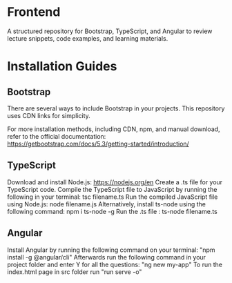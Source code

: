 # Frontend
A structured repository for Bootstrap, TypeScript, and Angular to review lecture snippets, code examples, and learning materials.

# Installation Guides
## Bootstrap

There are several ways to include Bootstrap in your projects. This repository uses CDN links for simplicity.

For more installation methods, including CDN, npm, and manual download, refer to the official documentation:
https://getbootstrap.com/docs/5.3/getting-started/introduction/

## TypeScript
Download and install Node.js: https://nodejs.org/en
Create a .ts file for your TypeScript code.
Compile the TypeScript file to JavaScript by running the following in your terminal:
tsc filename.ts
Run the compiled JavaScript file using Node.js:
node filename.js
Alternatively, install ts-node using the following command: 
npm i ts-node -g
Run the .ts file :
ts-node filename.ts

## Angular
Install Angular by running the following command on your terminal: "npm install -g @angular/cli"
Afterwards run the following command in your project folder and enter Y for all the questions: "ng new my-app"
To run the index.html page in src folder run "run serve -o"